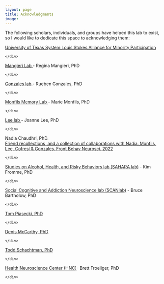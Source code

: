 ```yaml
---
layout: page
title: Acknowledgments
image: 
---
```



<div class="features">
		

The following scholars, individuals, and groups have helped this lab to exist, so I would like to dedicate this space to acknowledging them:



<article>
		<span class="icon fa-diamond"></span>
			<div class="content">

<a href="https://www.utep.edu/engineering/lsamp/" target="_blank" rel="noopener noreferrer">  University of Texas System Louis Stokes Alliance for Minority Participation</a>

    </div>
</article>



<article>
		<span class="icon fa-paper-plane"></span>
			<div class="content">		


<a href="https://pharmacy.utexas.edu/directory/regina-mangieri" target="_blank" rel="noopener noreferrer"> Mangieri Lab </a>- Regina Mangieri, PhD 


    </div>
</article>




<article>
		<span class="icon fa-rocket"></span>
			<div class="content">		


<a href="https://pharmacy.utexas.edu/directory/rueben-gonzales" target="_blank" rel="noopener noreferrer"> Gonzales lab </a>- Rueben Gonzales, PhD 


    </div>
</article>




<article>
		<span class="icon fa-signal"></span>
			<div class="content">		
			
<a href="https://labs.la.utexas.edu/monfils/" target="_blank" rel="noopener noreferrer"> Monfils Memory Lab </a>- Marie Monfils, PhD
			
			
    </div>
</article>




<article>
		<span class="icon fa-diamond"></span>
			<div class="content">		

<a href="https://labs.la.utexas.edu/lee/" target="_blank" rel="noopener noreferrer"> Lee lab </a>- Joanne Lee, PhD


    </div>
</article>



<article>
		<span class="icon fa-paper-plane"></span>
			<div class="content">		

Nadia Chaudhri, PhD. <br> <a href="https://www.ncbi.nlm.nih.gov/pmc/articles/PMC9372569/" target="_blank" rel="noopener noreferrer">Friend recollections, and a collection of collaborations with Nadia. Monfils, Lee, Cofresí & Gonzales. Front Behav Neurosci. 2022</a>


    </div>
</article>




<article>
		<span class="icon fa-signal"></span>
			<div class="content">		

<a href="https://labs.la.utexas.edu/sahara/" target="_blank" rel="noopener noreferrer">  Studies on Alcohol, Health, and Risky Behaviors lab (SAHARA lab)</a> - Kim Fromme, PhD


    </div>
</article>




<article>
		<span class="icon fa-diamond"></span>
			<div class="content">		

<a href="https://www.scanlab.page/" target="_blank" rel="noopener noreferrer">  Social Cognitive and Addiction Neuroscience lab (SCANlab)</a> - Bruce Bartholow, PhD


    </div>
</article>




<article>
		<span class="icon fa-paper-plane"></span>
			<div class="content">		

<a href="https://ctri.wisc.edu/researchers/research-staff/thomas-piasecki-phd/" target="_blank" rel="noopener noreferrer">  Tom Piasecki, PhD</a>


    </div>
</article>





<article>
		<span class="icon fa-rocket"></span>
			<div class="content">		

<a href="https://psychology.missouri.edu/people/mccarthy" target="_blank" rel="noopener noreferrer"> Denis McCarthy, PhD</a>



    </div>
</article>





<article>
		<span class="icon fa-signal"></span>
			<div class="content">		

<a href="https://psychology.missouri.edu/people/schachtman" target="_blank" rel="noopener noreferrer"> Todd Schachtman, PhD</a>



    </div>
</article>





<article>
		<span class="icon fa-diamond"></span>
			<div class="content">		
			
<a href="https://www.healthneurosciencecenter.com/" target="_blank" rel="noopener noreferrer"> Health Neuroscience Center (HNC)</a>- Brett Froeliger, PhD



    </div>
</article>


</div>
